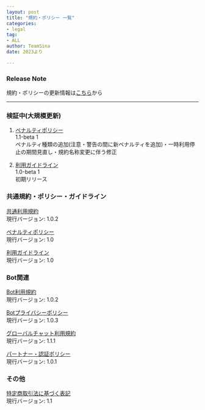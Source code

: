 ```yaml
---
layout: post
title: "規約・ポリシー 一覧"
categories:
- legal
tag:
- ALL
author: TeamSina
date: 2023より

---
```


### Release Note

規約・ポリシーの更新情報は<a href="{{site.url}}/legal/release-note" class="a-orange">こちら</a>から

---

### 検証中(大規模更新)

1. <a href="{{site.url}}/legal/penalty" class="a-orange">ペナルティポリシー</a><br>1.1-beta 1<br>ペナルティ種類の追加(注意・警告の間に新ペナルティを追加)・一時利用停止の期間見直し・規約名称変更に伴う修正

2. <a href="{{site.url}}/legal/use-guideline" class="a-orange">利用ガイドライン</a><br>1.0-beta 1<br>初期リリース

### 共通規約・ポリシー・ガイドライン

<a href="{{site.url}}/legal/tos" class="a-orange">共通利用規約</a><br>
現行バージョン: 1.0.2

<a href="{{site.url}}/legal/penalty" class="a-orange">ペナルティポリシー</a><br>
現行バージョン: 1.0

<a href="{{site.url}}/legal/use-guideline" class="a-orange">利用ガイドライン</a><br>
現行バージョン: 1.0

### Bot関連

<a href="{{site.url}}/legal/bot-tos" class="a-orange">Bot利用規約</a><br>
現行バージョン: 1.0.2

<a href="{{site.url}}/legal/bot-privacy-policy" class="a-orange">Botプライバシーポリシー</a><br>
現行バージョン: 1.0.3

<a href="{{site.url}}/legal/gchat-tos" class="a-orange">グローバルチャット利用規約</a><br>
現行バージョン: 1.1.1

<a href="{{site.url}}/legal/partner-verify" class="a-orange">パートナー・認証ポリシー</a><br>
現行バージョン: 1.0.1

### その他

<a href="{{site.url}}/legal/tradelaw" class="a-orange">特定商取引法に基づく表記</a><br>
現行バージョン: 1.1
